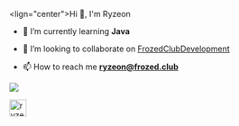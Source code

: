 <lign="center">Hi 👋, I'm Ryzeon

- 🌱 I’m currently learning **Java**

- 🔭 I’m looking to collaborate on [FrozedClubDevelopment](https://github.com/FrozedClubDevelopment)

- 📫 How to reach me **ryzeon@frozed.club**


<p align="left"> <img src="https://github-readme-stats.vercel.app/api?username=Ryzeon&show_icons=true&theme=radical&count_private=true" </p>
  

<a href="https://twitter.com/ryzeon_" target="blank"> <img align="center" src="https://cdn.jsdelivr.net/npm/simple-icons@3.0.1/icons/twitter.svg" alt="ryzeon_" height="30" width="30" /></a> </p>
